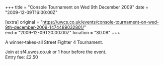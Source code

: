 +++
title = "Console Tournament on Wed 9th December 2009"
date = "2009-12-09T16:00:00Z"

[extra]
original = "https://uwcs.co.uk/events/console-tournament-on-wed-9th-december-2009-1474489032801/"    
end = "2009-12-09T20:00:00Z"
location = "S0.08"
+++

A winner-takes-all Street Fighter 4 Tournament.

Join at sf4.uwcs.co.uk or 1 hour before the event.  
Entry fee: £2.50

